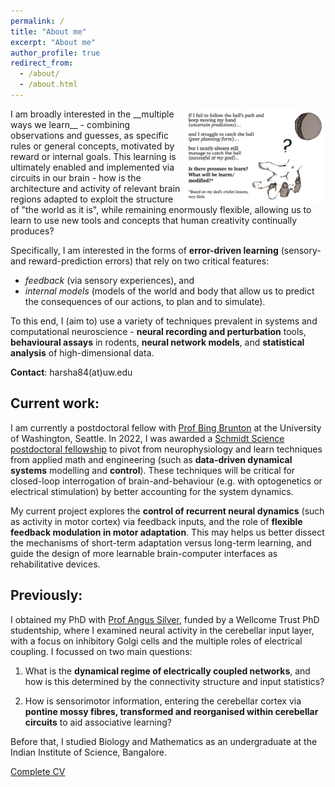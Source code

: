 ```yaml
---
permalink: /
title: "About me"
excerpt: "About me"
author_profile: true
redirect_from:
  - /about/
  - /about.html
---
```

<img align="right" src="/images/cricket.png" alt="Hand ready to catch ball" width="45%" />
I am broadly interested in the __multiple ways we learn__  - combining observations and guesses, as specific rules or general concepts, motivated by reward or internal goals. This learning is ultimately enabled and implemented via circuits in our brain - how is the architecture and activity of relevant brain regions adapted to exploit the structure of "the world as it is", while remaining enormously flexible, allowing us to learn to use new tools and concepts that human creativity continually produces?


Specifically, I am interested in the forms of __error-driven learning__ (sensory- and reward-prediction errors) that rely on two critical features:
- _feedback_ (via sensory experiences), and 
- _internal models_ (models of the world and body that allow us to predict the consequences of our actions, to plan and to simulate). 


To this end, I (aim to) use a variety of techniques prevalent in systems and computational neuroscience - __neural recording and perturbation__ tools, __behavioural assays__ in rodents, __neural network models__, and __statistical analysis__ of high-dimensional data.



__Contact__: harsha84(at)uw.edu

## Current work:
I am currently a postdoctoral fellow with [Prof Bing Brunton](https://www.bingbrunton.com/) at the University of Washington, Seattle. In 2022, I was awarded a [Schmidt Science postdoctoral fellowship](https://schmidtsciencefellows.org/fellows/?fellow-keyword=&fellow-year=2022&filter=true) to pivot from neurophysiology and learn techniques from applied math and engineering (such as __data-driven dynamical systems__ modelling and __control__). These techniques will be critical for closed-loop interrogation of brain-and-behaviour (e.g. with optogenetics or electrical stimulation) by better accounting for the system dynamics.

My current project explores the __control of recurrent neural dynamics__ (such as activity in motor cortex) via feedback inputs, and the role of __flexible feedback modulation in motor adaptation__. This may helps us better dissect the mechanisms of short-term adaptation versus long-term learning, and guide the design of more learnable brain-computer interfaces as rehabilitative devices.

## Previously:
I obtained my PhD with [Prof Angus Silver](https://silverlab.org/), funded by a Wellcome Trust PhD studentship, where I examined neural activity in the cerebellar input layer, with a focus on inhibitory Golgi cells and the multiple roles of electrical coupling. I focussed on two main questions:

1. What is the __dynamical regime of electrically coupled networks__, and how is this determined by the connectivity structure and input statistics?

2. How is sensorimotor information, entering the cerebellar cortex via __pontine mossy fibres, transformed and reorganised within cerebellar circuits__ to aid associative learning?


Before that, I studied Biology and Mathematics as an undergraduate at the Indian Institute of Science, Bangalore.

[Complete CV](files/GURNANI_Harsha_CV.pdf)
